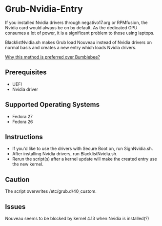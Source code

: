 # Grub-Nvidia-Entry
If you installed Nvidia drivers through negativo17.org or RPMfusion, the Nvidia card would always be on by default. As the dedicated GPU consumes a lot of power, it is a significant problem to those using laptops.

BlacklistNvidia.sh makes Grub load Nouveau instead of Nvidia drivers on normal basis and creates a new entry which loads Nvidia drivers.

[Why this method is preferred over Bumblebee?](https://superdanby.github.io/Blog/dealing-with-nvidia-optimus.html)

## Prerequisites
* UEFI
* Nvidia driver

## Supported Operating Systems
* Fedora 27
* Fedora 26

## Instructions
* If you'd like to use the drivers with Secure Boot on, run SignNvidia.sh.
* After installing Nvidia drivers, run BlacklistNvidia.sh.
* Rerun the script(s) after a kernel update will make the created entry use the new kernel.

## Caution
The script overwrites /etc/grub.d/40_custom.

## Issues
Nouveau seems to be blocked by kernel 4.13 when Nvidia is installed(?)

